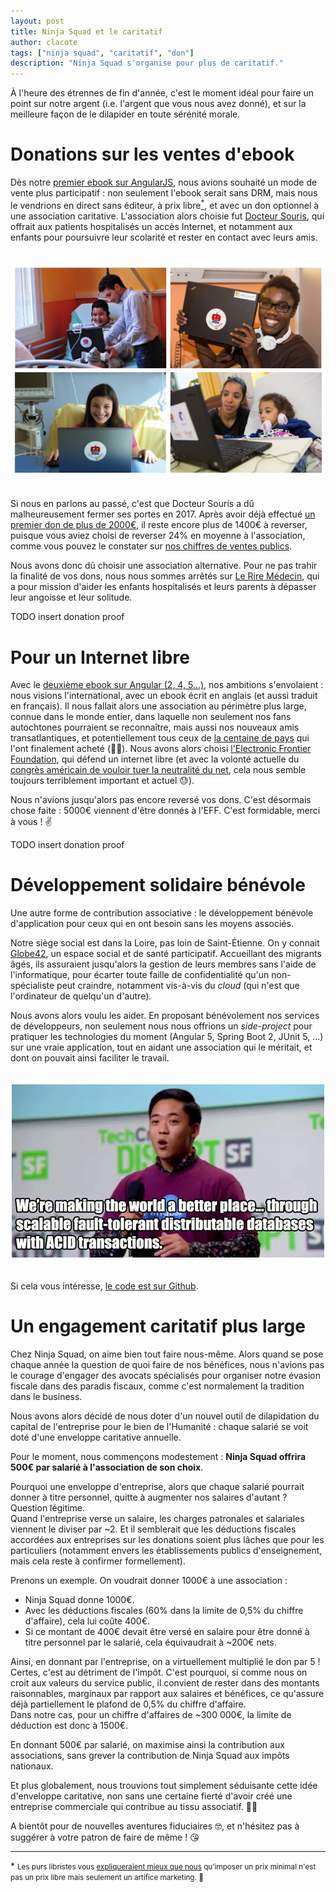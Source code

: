 ```yaml
---
layout: post
title: Ninja Squad et le caritatif
author: clacote
tags: ["ninja squad", "caritatif", "don"]
description: "Ninja Squad s'organise pour plus de caritatif."
---
```


À l'heure des étrennes de fin d'année, c'est le moment idéal pour faire un point
sur notre argent (i.e. l'argent que vous nous avez donné), et sur la meilleure
façon de le dilapider en toute sérénité morale.

# Donations sur les ventes d'ebook

Dès notre [premier ebook sur AngularJS](https://books.ninja-squad.com/angularjs),
nous avions souhaité un mode de vente plus participatif&nbsp;: non seulement
l'ebook serait sans DRM, mais nous le vendrions en direct sans éditeur,
à prix libre<a href="#footnote-1"><sup>\*</sup></a>, et avec un don optionnel à une association caritative.
L'association alors choisie fut
[Docteur Souris](https://www.helloasso.com/associations/association-docteur-souris),
qui offrait aux patients hospitalisés un accès Internet, et notamment aux enfants
pour poursuivre leur scolarité et rester en contact avec leurs amis.

<p style="text-align: center;">
    <img class="img-responsive img-polaroid" style="margin-top: 20px; margin-bottom: 20px;"
         src="/assets/images/2017-12-08-caritatif/docteur-souris.jpg"
         alt="Docteur Souris propose un accès Internet aux enfants hospitalisés" />
</p>

Si nous en parlons au passé, c'est que Docteur Souris a dû malheureusement
fermer ses portes en 2017.
Après avoir déjà effectué [un premier don de plus de 2000€](/2015/01/23/ebook-angularjs-dons-docteur-souris/),
il reste encore plus de 1400€ à reverser, puisque vous aviez choisi de reverser
24% en moyenne à l'association, comme vous pouvez le constater sur
[nos chiffres de ventes publics](https://books.ninja-squad.com/angularjs/sales "Chiffres de ventes de l'ebook Devenez un Ninja avec AngularJS").

Nous avons donc dû choisir une association alternative.
Pour ne pas trahir la finalité de vos dons, nous nous sommes arrêtés sur
[Le Rire Médecin](https://www.leriremedecin.org), qui a pour mission d'aider
les enfants hospitalisés et leurs parents à dépasser leur angoisse et leur
solitude.

TODO insert donation proof

# Pour un Internet libre

Avec le [deuxième ebook sur Angular (2, 4, 5...)](https://books.ninja-squad.com/angular),
nos ambitions s'envolaient&nbsp;: nous visions l'international, avec un ebook
écrit en anglais (et aussi traduit en français).
Il nous fallait alors une association au périmètre plus large, connue dans le
monde entier, dans laquelle non seulement nos fans autochtones pourraient se reconnaître,
mais aussi nos nouveaux amis transatlantiques, et potentiellement tous ceux
de [la centaine de pays](https://books.ninja-squad.com/angular/sales) qui l'ont finalement acheté (👋💋).
Nous avons alors choisi
[l'Electronic Frontier Foundation](https://www.eff.org), qui défend un internet libre
(et avec la volonté actuelle du
[congrès américain de vouloir tuer la neutralité du net](https://www.eff.org/issues/net-neutrality),
cela nous semble toujours terriblement important et actuel 😓).

Nous n'avions jusqu'alors pas encore reversé vos dons.
C'est désormais chose faite&nbsp;: 5000€ viennent d'être donnés à l'EFF.
C'est formidable, merci à vous&nbsp;! ✌️

TODO insert donation proof

# Développement solidaire bénévole

Une autre forme de contribution associative&nbsp;: le développement bénévole
d'application pour ceux qui en ont besoin sans les moyens associés.

Notre siège social est dans la Loire, pas loin de Saint-Étienne.
On y connait [Globe42](https://globe42.wordpress.com), un espace social et de
santé participatif. Accueillant des migrants âgés,
ils assuraient jusqu'alors la gestion de leurs membres sans l'aide de
l'informatique, pour écarter toute faille de confidentialité qu'un non-spécialiste
peut craindre, notamment vis-à-vis du _cloud_ (qui n'est que l'ordinateur
de quelqu'un d'autre).

Nous avons alors voulu les aider. En proposant bénévolement nos services de
développeurs, non seulement nous nous offrions un _side-project_ pour pratiquer
les technologies du moment (Angular&nbsp;5, Spring&nbsp;Boot&nbsp;2, JUnit&nbsp;5, ...)
sur une vraie application, tout en aidant une association qui le méritait, et
dont on pouvait ainsi faciliter le travail.  

<p style="text-align: center;">
    <img class="img-responsive" style="margin-top: 20px; margin-bottom: 20px;"
         src="/assets/images/2017-12-08-caritatif/make-world-better-place-silicon-valley.gif"
         alt="Make the World a better place... through scalable fault-tolerant distributable databases with ACID transactions (Silicon Valley, the TV series)" />
</p>

Si cela vous intéresse, [le code est sur Github](https://github.com/ninja-squad/globe42).

# Un engagement caritatif plus large

Chez Ninja Squad, on aime bien tout faire nous-même.
Alors quand se pose chaque année la question de quoi faire de nos bénéfices,
nous n'avions pas le courage d'engager des avocats spécialisés pour
organiser notre évasion fiscale dans des paradis fiscaux, comme c'est normalement
la tradition dans le business.

Nous avons alors décidé de nous doter d'un nouvel outil de dilapidation du capital
de l'entreprise pour le bien de l'Humanité&nbsp;: chaque salarié se voit doté d'une enveloppe
caritative annuelle.

Pour le moment, nous commençons modestement&nbsp;: **Ninja Squad offrira 500€
par salarié à l'association de son choix**.

Pourquoi une enveloppe d'entreprise, alors que chaque salarié pourrait donner
à titre personnel, quitte à augmenter nos salaires d'autant&nbsp;? Question légitime.  
Quand l'entreprise verse un salaire, les charges patronales et salariales viennent
le diviser par ~2. Et il semblerait que les déductions fiscales accordées
aux entreprises sur les donations soient plus lâches que pour les particuliers
(notamment envers les établissements publics d'enseignement, mais cela reste
à confirmer formellement).

Prenons un exemple. On voudrait donner 1000€ à une association&nbsp;:
- Ninja Squad donne 1000€.
- Avec les déductions fiscales (60% dans la limite de 0,5% du chiffre d'affaire),
  cela lui coûte 400€.
- Si ce montant de 400€ devait être versé en salaire pour être donné à titre
  personnel par le salarié, cela équivaudrait à ~200€ nets.

Ainsi, en donnant par l'entreprise, on a virtuellement multiplié le don par 5&nbsp;!
Certes, c'est au détriment de l'impôt. C'est pourquoi, si comme nous on croit
aux valeurs du service public, il convient de rester dans des montants
raisonnables, marginaux par rapport aux salaires et bénéfices, ce
qu'assure déjà partiellement le plafond de 0,5% du chiffre d'affaire.  
Dans notre cas, pour un chiffre d'affaires de ~300&nbsp;000€, la limite de
déduction est donc à 1500€.

En donnant 500€ par salarié, on maximise ainsi la contribution aux associations,
sans grever la contribution de Ninja Squad aux impôts nationaux.

Et plus globalement, nous trouvions tout simplement séduisante cette idée
d'enveloppe caritative, non sans une certaine fierté d'avoir créé une entreprise
commerciale qui contribue au tissu associatif. 💪✊

A bientôt pour de nouvelles aventures fiduciaires 🤓, et n'hésitez pas à suggérer
à votre patron de faire de même&nbsp;! 😘

----------

\*
<small id="footnote-1">
Les purs libristes vous
[expliqueraient mieux que nous](http://linuxfr.org/news/deviens-un-ninja-avec-angular-2-un-ebook-sans-drm-a-prix-libre-et-en-soutien-a-l-eff#comment-1640494 "les libristes nous expliquent que notre ebook n'est pas libre")
qu'imposer un prix minimal n'est pas un prix libre mais seulement un artifice marketing.&nbsp;🤷‍
</small>
